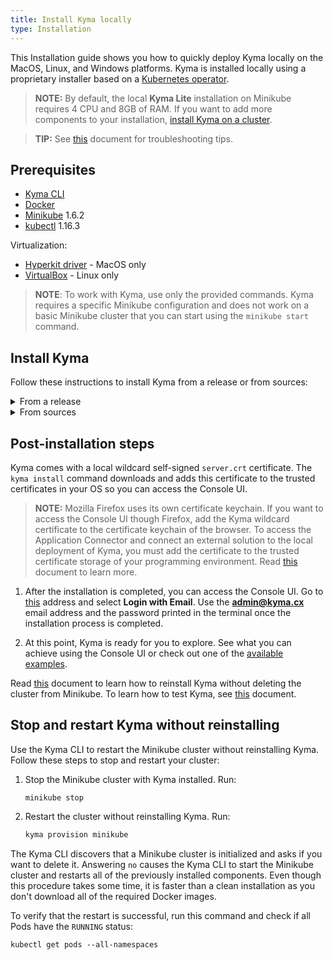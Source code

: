 ```yaml
---
title: Install Kyma locally
type: Installation
---
```


This Installation guide shows you how to quickly deploy Kyma locally on the MacOS, Linux, and Windows platforms. Kyma is installed locally using a proprietary installer based on a [Kubernetes operator](https://coreos.com/operators/).

>**NOTE:** By default, the local **Kyma Lite** installation on Minikube requires 4 CPU and 8GB of RAM. If you want to add more components to your installation, [install Kyma on a cluster](/root/kyma/#installation-install-kyma-on-a-cluster).

>**TIP:** See [this](#troubleshooting-overview) document for troubleshooting tips.

## Prerequisites

- [Kyma CLI](https://github.com/kyma-project/cli)
- [Docker](https://www.docker.com/get-started)
- [Minikube](https://github.com/kubernetes/minikube) 1.6.2
- [kubectl](https://kubernetes.io/docs/tasks/tools/install-kubectl/) 1.16.3

Virtualization:

- [Hyperkit driver](https://minikube.sigs.k8s.io/docs/reference/drivers/hyperkit/) - MacOS only
- [VirtualBox](https://www.virtualbox.org/) - Linux only

> **NOTE**: To work with Kyma, use only the provided commands. Kyma requires a specific Minikube configuration and does not work on a basic Minikube cluster that you can start using the `minikube start` command.

## Install Kyma

Follow these instructions to install Kyma from a release or from sources:

<div tabs name="install-kyma" group="install-kyma-locally">
  <details>
  <summary label="from-a-release">
  From a release
  </summary>

  1. Provision a Kubernetes cluster on Minikube. Run:

     ```bash
     kyma provision minikube
     ```
     >**NOTE:** The `provision` command uses the default Minikube VM driver installed for your operating system. For a list of supported VM drivers see [this document](https://kubernetes.io/docs/setup/minikube/#quickstart).

  2. Install the latest Kyma release on Minikube:
     ```bash
     kyma install
     ```
     >**NOTE:** If you want to install a specific release version, go to the [GitHub releases page](https://github.com/kyma-project/kyma/releases) to find out more about available releases. Use the release version as a parameter when calling `kyma install --source {KYMA_RELEASE}`.

  </details>
  <details>
  <summary label="from-sources">
  From sources
  </summary>

  1. Open a terminal window and navigate to a space in which you want to store local Kyma sources.

  2. Clone the `Kyma` repository using HTTPS. Run:

     ```bash
     git clone https://github.com/kyma-project/kyma.git
     ```
  3. Provision a Kubernetes cluster on Minikube. Run:
     ```bash
     kyma provision minikube
     ```
     >**NOTE:** The `provision` command uses default Minikube VM driver installed for your OS. For a list of supported VM drivers see [this document](http://github.com/kyma-project/cli).

  4. Install Kyma from sources. Run:

     ```bash
     kyma install --source local
     ```
     >**NOTE:** By default, the installation uses sources located under your [GOPATH](https://github.com/golang/go/wiki/GOPATH). If you want to use a specific source folder, use it as a parameter when calling `kyma install --source local --src-path {YOUR_KYMA_SOURCE_PATH}`. 

   </details>
</div>

## Post-installation steps

Kyma comes with a local wildcard self-signed `server.crt` certificate. The `kyma install` command downloads and adds this certificate to the trusted certificates in your OS so you can access the Console UI.

>**NOTE:** Mozilla Firefox uses its own certificate keychain. If you want to access the Console UI though Firefox, add the Kyma wildcard certificate to the certificate keychain of the browser. To access the Application Connector and connect an external solution to the local deployment of Kyma, you must add the certificate to the trusted certificate storage of your programming environment. Read [this](/components/application-connector#details-access-the-application-connector-on-a-local-kyma-deployment) document to learn more.

1. After the installation is completed, you can access the Console UI. Go to [this](https://console.kyma.local) address and select **Login with Email**. Use the **admin@kyma.cx** email address and the password printed in the terminal once the installation process is completed.

2. At this point, Kyma is ready for you to explore. See what you can achieve using the Console UI or check out one of the [available examples](https://github.com/kyma-project/examples).

Read [this](#installation-reinstall-kyma) document to learn how to reinstall Kyma without deleting the cluster from Minikube.
To learn how to test Kyma, see [this](#details-testing-kyma) document.

## Stop and restart Kyma without reinstalling

Use the Kyma CLI to restart the Minikube cluster without reinstalling Kyma. Follow these steps to stop and restart your cluster:

1. Stop the Minikube cluster with Kyma installed. Run:
   ```
   minikube stop
   ```
2. Restart the cluster without reinstalling Kyma. Run:
   ```bash
   kyma provision minikube
   ```

The Kyma CLI discovers that a Minikube cluster is initialized and asks if you want to delete it. Answering `no` causes the Kyma CLI to start the Minikube cluster and restarts all of the previously installed components. Even though this procedure takes some time, it is faster than a clean installation as you don't download all of the required Docker images.

To verify that the restart is successful, run this command and check if all Pods have the `RUNNING` status:

```
kubectl get pods --all-namespaces
```
